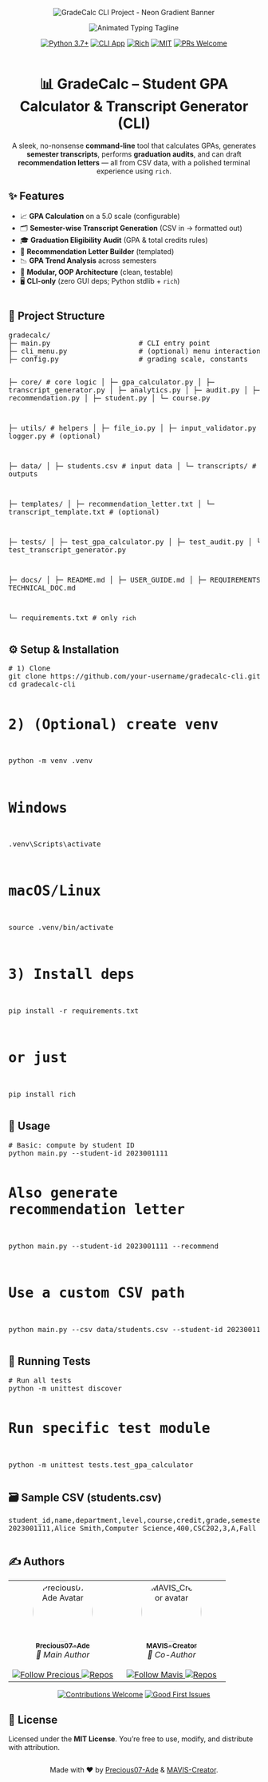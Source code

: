 <!-- ===========================
   🎓 GradeCalc CLI – HTML README
   Paste directly into README.md
   =========================== -->

<!-- Gradient Neon Banner (auto-generated) -->
<p align="center">
  <img
    src="https://capsule-render.vercel.app/api?type=rect&color=0:00FFC6,100:6A00FF&height=120&section=header&text=GradeCalc%20CLI%20Project&fontSize=42&fontColor=ffffff&fontAlign=50&fontAlignY=60"
    alt="GradeCalc CLI Project - Neon Gradient Banner"
  />
</p>

<!-- Animated Typing Tagline -->
<p align="center">
  <img
    src="https://readme-typing-svg.demolab.com?font=Fira+Code&size=22&pause=1200&center=true&vCenter=true&width=720&height=45&duration=3500&lines=GPA+Calculator+%7C+Transcript+Generator+%7C+Graduation+Audit;Python+%2B+Rich+Terminal+UI+%7C+Fast+Lightweight+Modular"
    alt="Animated Typing Tagline"
  />
</p>

<!-- Tech / Meta Badges -->
<p align="center">
  <a href="#"><img src="https://img.shields.io/badge/Python-3.7%2B-3776AB?style=for-the-badge&logo=python&logoColor=white" alt="Python 3.7+"></a>
  <a href="#"><img src="https://img.shields.io/badge/CLI-Application-2E8B57?style=for-the-badge&logo=gnu-bash&logoColor=white" alt="CLI App"></a>
  <a href="#"><img src="https://img.shields.io/badge/Made%20with-Rich-8A2BE2?style=for-the-badge" alt="Rich"></a>
  <a href="#"><img src="https://img.shields.io/badge/License-MIT-ffcc00?style=for-the-badge&logo=open-source-initiative&logoColor=black" alt="MIT"></a>
  <a href="#"><img src="https://img.shields.io/badge/PRs-Welcome-00B894?style=for-the-badge&logo=github" alt="PRs Welcome"></a>
</p>

<!-- Section Divider -->
<p align="center">
  <img
    src="https://capsule-render.vercel.app/api?type=rect&color=0:6A00FF,100:00FFC6&height=8&section=footer"
    alt=""
  />
</p>

<!-- Title + Short Pitch -->
<h1 align="center">📊 GradeCalc – Student GPA Calculator & Transcript Generator (CLI)</h1>
<p align="center">
  A sleek, no-nonsense <b>command-line</b> tool that calculates GPAs, generates <b>semester transcripts</b>,
  performs <b>graduation audits</b>, and can draft <b>recommendation letters</b> — all from CSV data,
  with a polished terminal experience using <code>rich</code>.
</p>

<!-- Features -->
<h2>✨ Features</h2>
<ul>
  <li>📈 <b>GPA Calculation</b> on a 5.0 scale (configurable)</li>
  <li>🗂️ <b>Semester-wise Transcript Generation</b> (CSV in → formatted out)</li>
  <li>🎓 <b>Graduation Eligibility Audit</b> (GPA & total credits rules)</li>
  <li>📝 <b>Recommendation Letter Builder</b> (templated)</li>
  <li>📉 <b>GPA Trend Analysis</b> across semesters</li>
  <li>🧱 <b>Modular, OOP Architecture</b> (clean, testable)</li>
  <li>🖥️ <b>CLI-only</b> (zero GUI deps; Python stdlib + <code>rich</code>)</li>
</ul>

<!-- Section Divider -->
<p align="center">
  <img
    src="https://capsule-render.vercel.app/api?type=rect&color=0:00FFC6,100:6A00FF&height=8&section=footer"
    alt=""
  />
</p>

<!-- Project Structure -->
<h2>📁 Project Structure</h2>
<pre>
gradecalc/
├─ main.py                     # CLI entry point
├─ cli_menu.py                 # (optional) menu interactions
├─ config.py                   # grading scale, constants

├─ core/                       # core logic
│  ├─ gpa_calculator.py
│  ├─ transcript_generator.py
│  ├─ analytics.py
│  ├─ audit.py
│  ├─ recommendation.py
│  ├─ student.py
│  └─ course.py

├─ utils/                      # helpers
│  ├─ file_io.py
│  ├─ input_validator.py
│  └─ logger.py                # (optional)

├─ data/
│  ├─ students.csv             # input data
│  └─ transcripts/             # generated outputs

├─ templates/
│  ├─ recommendation_letter.txt
│  └─ transcript_template.txt  # (optional)

├─ tests/
│  ├─ test_gpa_calculator.py
│  ├─ test_audit.py
│  └─ test_transcript_generator.py

├─ docs/
│  ├─ README.md
│  ├─ USER_GUIDE.md
│  ├─ REQUIREMENTS.md
│  └─ TECHNICAL_DOC.md

└─ requirements.txt            # only `rich`
</pre>

<!-- Quickstart -->
<h2>⚙️ Setup & Installation</h2>
<pre>
# 1) Clone
git clone https://github.com/your-username/gradecalc-cli.git
cd gradecalc-cli

# 2) (Optional) create venv
python -m venv .venv
# Windows
.venv\Scripts\activate
# macOS/Linux
source .venv/bin/activate

# 3) Install deps
pip install -r requirements.txt
# or just
pip install rich
</pre>

<!-- Usage -->
<h2>🚀 Usage</h2>
<pre>
# Basic: compute by student ID
python main.py --student-id 2023001111

# Also generate recommendation letter
python main.py --student-id 2023001111 --recommend

# Use a custom CSV path
python main.py --csv data/students.csv --student-id 2023001111
</pre>

<!-- Tests -->
<h2>🧪 Running Tests</h2>
<pre>
# Run all tests
python -m unittest discover

# Run specific test module
python -m unittest tests.test_gpa_calculator
</pre>

<!-- Sample Data -->
<h2>🗃️ Sample CSV (students.csv)</h2>
<pre>
student_id,name,department,level,course,credit,grade,semester
2023001111,Alice Smith,Computer Science,400,CSC202,3,A,Fall 2023
</pre>

<!-- Section Divider -->
<p align="center">
  <img
    src="https://capsule-render.vercel.app/api?type=rect&color=0:6A00FF,100:00FFC6&height=8&section=footer"
    alt=""
  />
</p>

<!-- Authors with Badges -->
<h2>✍️ Authors</h2>

<table>
  <tr>
    <td align="center" width="50%">
      <a href="https://github.com/Precious07-Ade">
        <img src="https://github.com/Precious07-Ade.png?size=120" width="120" height="120" style="border-radius:50%;" alt="Precious07-Ade Avatar"/><br/>
        <sub><b>Precious07-Ade</b></sub>
      </a>
      <br/>
      <i>👑 Main Author</i>
      <br/><br/>
      <!-- Main Author badges -->
      <a href="https://github.com/Precious07-Ade">
        <img src="https://img.shields.io/badge/Follow-Precious07--Ade-0A66C2?style=for-the-badge&logo=github" alt="Follow Precious"/>
      </a>
      <a href="https://github.com/Precious07-Ade?tab=repositories">
        <img src="https://img.shields.io/badge/Repos-Explore-6A00FF?style=for-the-badge&logo=github" alt="Repos"/>
      </a>
    </td>
    <td align="center" width="50%">
      <a href="https://github.com/MAVIS-Creator">
        <img src="https://github.com/Precious07-Ade.png?size=120" width="120" height="120" style="border-radius:50%;" alt="MAVIS_Creator avatar"/><br/>
        <sub><b>MAVIS-Creator</b></sub>
      </a>
      <br/>
      <i>🤝 Co-Author</i>
      <br/><br/>
      <a href="https://github.com/MAVIS-Creator">
        <img src="https://img.shields.io/badge/Follow-MAVIS--Creator-9B59B6?style=for-the-badge&logo=github" alt="Follow Mavis"/>
      </a>
      <a href="https://github.com/MAVIS-Creator?tab=repositories">
        <img src="https://img.shields.io/badge/Repos-Explore-00B894?style=for-the-badge&logo=github" alt="Repos"/>
      </a>
    </td>
  </tr>
</table>

<!-- Extra CTA badge row (optional) -->
<p align="center">
  <a href="#"><img src="https://img.shields.io/badge/Contributions-Welcome-27AE60?style=for-the-badge&logo=git" alt="Contributions Welcome"></a>
  <a href="#"><img src="https://img.shields.io/badge/Good%20First%20Issues-Available-F39C12?style=for-the-badge" alt="Good First Issues"></a>
</p>

<!-- License -->
<h2>📜 License</h2>
<p>
  Licensed under the <b>MIT License</b>. You’re free to use, modify, and distribute with attribution.
</p>

<!-- Footer Divider -->
<p align="center">
  <img
    src="https://capsule-render.vercel.app/api?type=rect&color=0:00FFC6,100:6A00FF&height=8&section=footer"
    alt=""
  />
</p>

<!-- Footer Note -->
<p align="center">
  Made with ❤️ by
  <a href="https://github.com/Precious07-Ade">Precious07-Ade</a>
  &amp;
  <a href="https://github.com/MAVIS-Creator">MAVIS-Creator</a>.
</p>
